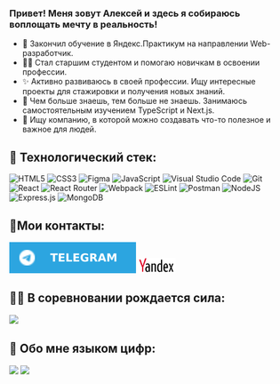 ### Привет! Меня зовут Алексей и здесь я собираюсь воплощать мечту в реальность!

- 🚀 Закончил обучение в Яндекс.Практикум на направлении Web-разработчик.
- 👴🏼 Стал старшим студентом и помогаю новичкам в освоении профессии.
- ✨ Активно развиваюсь в своей профессии. Ищу интересные проекты для стажировки и получения новых знаний.
- 🤩 Чем больше знаешь, тем больше не знаешь. Занимаюсь самостоятельным изучением TypeScript и Next.js.
- 🌱 Ищу компанию, в которой можно создавать что-то полезное и важное для людей. 

## 🧠 Технологический стек:
![HTML5](https://img.shields.io/badge/html5-%23E34F26.svg?style=for-the-badge&logo=html5&logoColor=white) ![CSS3](https://img.shields.io/badge/css3-%231572B6.svg?style=for-the-badge&logo=css3&logoColor=white) ![Figma](https://img.shields.io/badge/figma-%23F24E1E.svg?style=for-the-badge&logo=figma&logoColor=white) ![JavaScript](https://img.shields.io/badge/javascript-%23323330.svg?style=for-the-badge&logo=javascript&logoColor=%23F7DF1E) ![Visual Studio Code](https://img.shields.io/badge/Visual%20Studio%20Code-0078d7.svg?style=for-the-badge&logo=visual-studio-code&logoColor=white) ![Git](https://img.shields.io/badge/git-%23F05033.svg?style=for-the-badge&logo=git&logoColor=white) ![React](https://img.shields.io/badge/react-%2320232a.svg?style=for-the-badge&logo=react&logoColor=%2361DAFB) ![React Router](https://img.shields.io/badge/React_Router-CA4245?style=for-the-badge&logo=react-router&logoColor=white) ![Webpack](https://img.shields.io/badge/webpack-%238DD6F9.svg?style=for-the-badge&logo=webpack&logoColor=black) ![ESLint](https://img.shields.io/badge/ESLint-4B3263?style=for-the-badge&logo=eslint&logoColor=white) ![Postman](https://img.shields.io/badge/Postman-FF6C37?style=for-the-badge&logo=postman&logoColor=white) ![NodeJS](https://img.shields.io/badge/node.js-6DA55F?style=for-the-badge&logo=node.js&logoColor=white) ![Express.js](https://img.shields.io/badge/express.js-%23404d59.svg?style=for-the-badge&logo=express&logoColor=%2361DAFB) ![MongoDB](https://img.shields.io/badge/MongoDB-%234ea94b.svg?style=for-the-badge&logo=mongodb&logoColor=white)
&nbsp;

## 📍Мои контакты:
<a href="https://t.me/aumetros"><img src="./img/telegram.svg" alt="Ссылка на Телеграм"></a> <a href="mailto:aum3tros@yandex.ru"><img src="./img/yandexmail.jpg" style="height: 28px" alt="Ссылка на Яндекс"></a>

## 🥷🏼 В соревновании рождается сила:
![](https://www.codewars.com/users/aumetros/badges/large)

## 🧾 Обо мне языком цифр:
![](https://github-profile-summary-cards.vercel.app/api/cards/profile-details?username=aumetros&theme=nord_dark)
![](https://github-profile-summary-cards.vercel.app/api/cards/most-commit-language?username=aumetros&theme=nord_dark)
